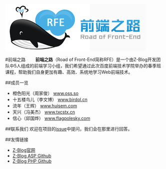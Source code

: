 ![前端之路](asset/logo.jpg)

#前端之路
&nbsp;&nbsp;&nbsp;&nbsp;&nbsp;&nbsp;&nbsp;**前端之路**（Road of Front-End简称RFE）是一个由Z-Blog开发团队中5人组成的前端学习小组，我们希望通过此次百度前端技术学院举办的春季班课程，帮助我们自身更加有趣、高效、系统地学习Web前端技术。

##成员一览
* 橙色阳光（周家俊） www.oss.so
* 十五楼鸟儿（李文博）  www.birdol.cn
* 流年（王辉） www.huisem.com
* 天兴（冯美杰）  www.txcstx.cn
* 信心（邱国烨） www.flagpolesky.com

##联系我们
欢迎在项目的[issue](https://github.com/qianduanzhilu/pages/issues)中提问，我们会在那里进行回答。

##友情链接
* [Z-Blog官网](www.zblogcn.com)
* [Z-Blog ASP Github](https://github.com/zblogcn/zblogasp)
* [Z-Blog PHP Github](https://github.com/zblogcn/zblogphp)